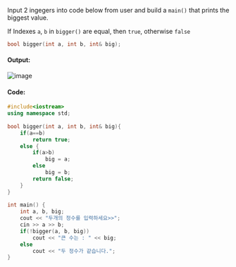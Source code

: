 Input 2 ingegers into code below from user and build a `main()` that prints the biggest value.

If Indexes `a`, `b` in `bigger()` are equal, then `true`, otherwise `false`
```cpp
bool bigger(int a, int b, int& big);

```

#### **Output:**
![image](https://img1.daumcdn.net/thumb/R1280x0/?scode=mtistory2&fname=https%3A%2F%2Fk.kakaocdn.net%2Fdn%2FcD2r4O%2FbtqCrPoB75O%2F5hZxKJK1wBymtGD8zohmb1%2Fimg.png)

#### **Code:**
```cpp
#include<iostream>
using namespace std;
 
bool bigger(int a, int b, int& big){
    if(a==b) 
        return true;
    else {
        if(a>b) 
            big = a;
        else 
            big = b;
        return false;
    }
}
 
int main() {
    int a, b, big;
    cout << "두개의 정수를 입력하세요>>";
    cin >> a >> b;
    if(!bigger(a, b, big)) 
        cout << "큰 수는 : " << big;
    else 
        cout << "두 정수가 같습니다."; 
}
```
